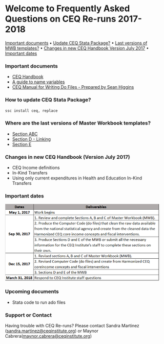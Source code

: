 # Welcome to Frequently Asked Questions on CEQ Re-runs 2017-2018

[Important documents](#Important) •  [Update CEQ Stata Package?](#How) •  [Last versions of MWB templates?](#Where) •  [Changes in new CEQ Handbook Version July 2017](#Changes) •  [Important dates](#dates)

### <a name="Important"></a> Important documents 
- [CEQ Handbook](http://www.commitmentoequity.org/publications-ceq-handbook/)
- [A guide to name variables](guide.pdf)
- [CEQ Manual for Writing Do Files - Prepared by Sean Higgins](CEQ_Manual.pdf) 

### <a name="How"></a> How to update CEQ Stata Package? 
```markdown
ssc install ceq, replace
```

### <a name="Where"></a> Where are the last versions of Master Workbook templates? 
- [Section ABC](https://goo.gl/AFWhsM)
- [Section D - Linking](https://goo.gl/2rwXgB)
- [Section E](https://www.dropbox.com/sh/ph6e59z84dba08g/AAAcrHBO8Ouox3Q5UxchWDUqa?dl=0)

### <a name="Changes"></a> Changes in new CEQ Handbook (Version July 2017)
- CEQ Income definitions
- In-Kind Transfers
- Using only current expenditures in Health and Education In-Kind Transfers

### <a name="dates"></a> Important dates
![Dates](Imagen1.png)

### Upcoming documents
- Stata code to run ado files


### Support or Contact

Having trouble with CEQ Re-runs? Please contact Sandra Martinez (sandra.martinez@ceqinstitute.org) or Maynor Cabrera(maynor.cabrera@ceqinstitute.org)
